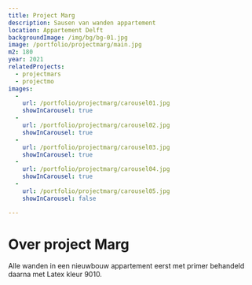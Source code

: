 ```yaml
---
title: Project Marg
description: Sausen van wanden appartement
location: Appartement Delft
backgroundImage: /img/bg/bg-01.jpg
image: /portfolio/projectmarg/main.jpg
m2: 180
year: 2021
relatedProjects:
  - projectmars
  - projectmo
images:
  -
    url: /portfolio/projectmarg/carousel01.jpg
    showInCarousel: true
  -
    url: /portfolio/projectmarg/carousel02.jpg
    showInCarousel: true
  -
    url: /portfolio/projectmarg/carousel03.jpg
    showInCarousel: true
  -
    url: /portfolio/projectmarg/carousel04.jpg
    showInCarousel: true
  -
    url: /portfolio/projectmarg/carousel05.jpg
    showInCarousel: false

---
```

# Over project Marg

Alle wanden in een nieuwbouw appartement eerst met primer behandeld daarna met Latex kleur 9010.